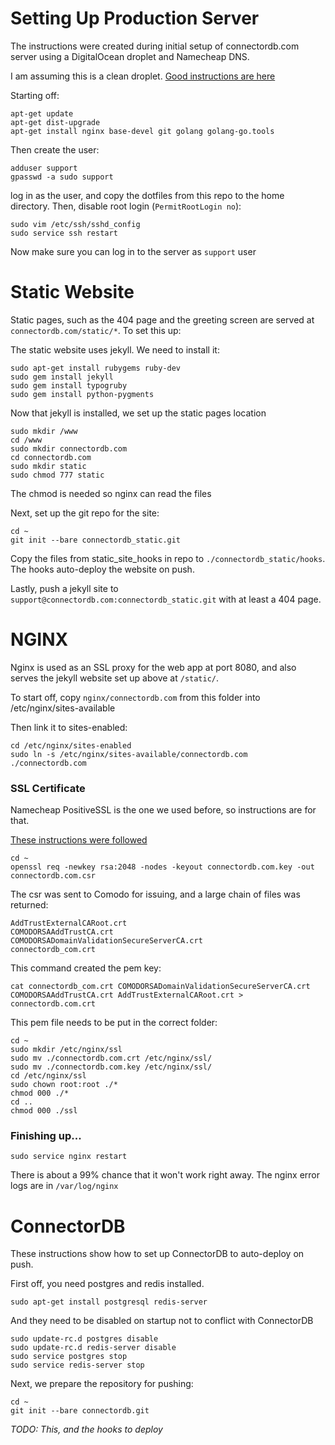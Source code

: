 Setting Up Production Server
==============================

The instructions were created during initial setup of connectordb.com server using a DigitalOcean droplet
and Namecheap DNS.

I am assuming this is a clean droplet. [Good instructions are here](https://www.digitalocean.com/community/tutorials/initial-server-setup-with-ubuntu-14-04)

Starting off:
```
apt-get update
apt-get dist-upgrade
apt-get install nginx base-devel git golang golang-go.tools
```

Then create the user:
```
adduser support
gpasswd -a sudo support
```

log in as the user, and copy the dotfiles from this repo to the home directory.
Then, disable root login (`PermitRootLogin no`):
```
sudo vim /etc/ssh/sshd_config
sudo service ssh restart
```

Now make sure you can log in to the server as `support` user

# Static Website

Static pages, such as the 404 page and the greeting screen are served at `connectordb.com/static/*`.
To set this up:

The static website uses jekyll. We need to install it:
```
sudo apt-get install rubygems ruby-dev
sudo gem install jekyll
sudo gem install typogruby
sudo gem install python-pygments
```

Now that jekyll is installed, we set up the static pages location

```
sudo mkdir /www
cd /www
sudo mkdir connectordb.com
cd connectordb.com
sudo mkdir static
sudo chmod 777 static
```

The chmod is needed so nginx can read the files

Next, set up the git repo for the site:

```
cd ~
git init --bare connectordb_static.git

```

Copy the files from static_site_hooks in repo to `./connectordb_static/hooks`. The hooks auto-deploy the website on push.

Lastly, push a jekyll site to `support@connectordb.com:connectordb_static.git` with at least a 404 page.

# NGINX

Nginx is used as an SSL proxy for the web app at port 8080, and also serves the jekyll website set up above at `/static/`.

To start off, copy `nginx/connectordb.com` from this folder into /etc/nginx/sites-available

Then link it to sites-enabled:
```
cd /etc/nginx/sites-enabled
sudo ln -s /etc/nginx/sites-available/connectordb.com ./connectordb.com
```


### SSL Certificate

Namecheap PositiveSSL is the one we used before, so instructions are for that.

[These instructions were followed](https://www.digitalocean.com/community/tutorials/how-to-install-an-ssl-certificate-from-a-commercial-certificate-authority)

```
cd ~
openssl req -newkey rsa:2048 -nodes -keyout connectordb.com.key -out connectordb.com.csr
```

The csr was sent to Comodo for issuing, and a large chain of files was returned:

```
AddTrustExternalCARoot.crt
COMODORSAAddTrustCA.crt
COMODORSADomainValidationSecureServerCA.crt
connectordb_com.crt
```

This command created the pem key:

```
cat connectordb_com.crt COMODORSADomainValidationSecureServerCA.crt COMODORSAAddTrustCA.crt AddTrustExternalCARoot.crt > connectordb.com.crt
```

This pem file needs to be put in the correct folder:

```
cd ~
sudo mkdir /etc/nginx/ssl
sudo mv ./connectordb.com.crt /etc/nginx/ssl/
sudo mv ./connectordb.com.key /etc/nginx/ssl/
cd /etc/nginx/ssl
sudo chown root:root ./*
chmod 000 ./*
cd ..
chmod 000 ./ssl
```




### Finishing up...
```
sudo service nginx restart
```

There is about a 99% chance that it won't work right away. The nginx error logs are in `/var/log/nginx`


# ConnectorDB

These instructions show how to set up ConnectorDB to auto-deploy on push.


First off, you need postgres and redis installed.
```
sudo apt-get install postgresql redis-server
```

And they need to be disabled on startup not to conflict with ConnectorDB

```
sudo update-rc.d postgres disable
sudo update-rc.d redis-server disable
sudo service postgres stop
sudo service redis-server stop
```

Next, we prepare the repository for pushing:

```
cd ~
git init --bare connectordb.git
```

*TODO: This, and the hooks to deploy*
